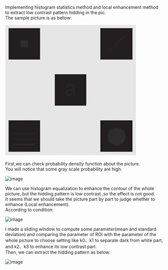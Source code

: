 Implementing histogram statistics method and local enhancement method to extract low contrast pattern hidding in the pic.  
The sample picture is as bellow:  

![image](https://github.com/Ray0124/Implementing-Histogram-Local-Enhancement/blob/main/hidden%20object.jpg)  

First,we can check probability density function about the picture.  
You will notice that some gray scale probability are high. 

![image](https://github.com/Ray0124/Find-Hidden-Patterns-by-Histogram-Local-Enhancement-/blob/main/pdf.PNG)  

We can use histogram equalization to enhance the contour of the whole picture, but the hidding pattern is low contrast ,so the effect is not good.  
It seems that we should take the picture part by part to judge whether to enhance (Local enhancement).  
According to condition:

![image](https://github.com/Ray0124/Find-Hidden-Patterns-by-Histogram-Local-Enhancement-/blob/main/condition.PNG)  

I made a sliding window to compute some parameter(mean and standard deviation) and comparing the parameter of ROI with the parameter of the whole picture to choose setting like k0、k1 to separate dark from white part, and k2、k3 to enhance its low contrast part.  
Then, we can extract the hidding pattern as below:

![image](https://github.com/Ray0124/Find-Hidden-Patterns-by-Histogram-Local-Enhancement-/blob/main/contrast.png)  
